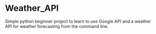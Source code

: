 # Weather_API
Simple python beginner project to learn to use Google API and a weather API for weather forecasting from the command line.

